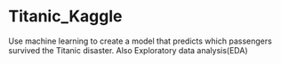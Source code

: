 # Titanic_Kaggle
Use machine learning to create a model that predicts which passengers survived the Titanic disaster. Also Exploratory data analysis(EDA) 
